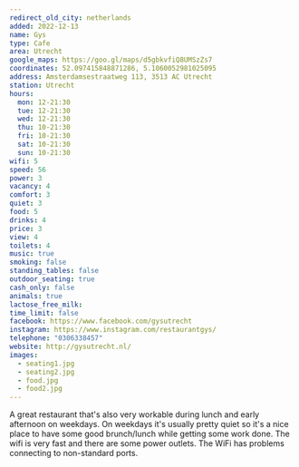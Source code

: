 ```yaml
---
redirect_old_city: netherlands
added: 2022-12-13
name: Gys
type: Cafe
area: Utrecht
google_maps: https://goo.gl/maps/d5gbkvfiQ8UMSzZs7
coordinates: 52.097415848871286, 5.1060052981025095
address: Amsterdamsestraatweg 113, 3513 AC Utrecht
station: Utrecht
hours:
  mon: 12-21:30
  tue: 12-21:30
  wed: 12-21:30
  thu: 10-21:30
  fri: 10-21:30
  sat: 10-21:30
  sun: 10-21:30
wifi: 5
speed: 56
power: 3
vacancy: 4
comfort: 3
quiet: 3
food: 5
drinks: 4
price: 3
view: 4
toilets: 4
music: true
smoking: false
standing_tables: false
outdoor_seating: true
cash_only: false
animals: true
lactose_free_milk: 
time_limit: false
facebook: https://www.facebook.com/gysutrecht
instagram: https://www.instagram.com/restaurantgys/
telephone: "0306338457"
website: http://gysutrecht.nl/
images:
  - seating1.jpg
  - seating2.jpg
  - food.jpg
  - food2.jpg
---
```


A great restaurant that's also very workable during lunch and early afternoon on weekdays. On weekdays it's usually pretty quiet so it's a nice place to have some good brunch/lunch while getting some work done. The wifi is very fast and there are some power outlets. The WiFi has problems connecting to non-standard ports.
